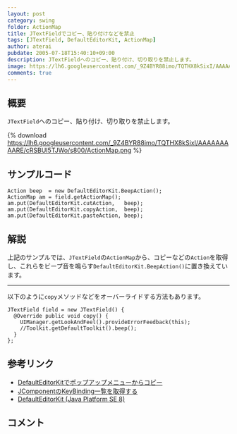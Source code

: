```yaml
---
layout: post
category: swing
folder: ActionMap
title: JTextFieldでコピー、貼り付けなどを禁止
tags: [JTextField, DefaultEditorKit, ActionMap]
author: aterai
pubdate: 2005-07-18T15:40:10+09:00
description: JTextFieldへのコピー、貼り付け、切り取りを禁止します。
image: https://lh6.googleusercontent.com/_9Z4BYR88imo/TQTHX8kSixI/AAAAAAAAARE/cRSBUI5TJWo/s800/ActionMap.png
comments: true
---
```

## 概要
`JTextField`へのコピー、貼り付け、切り取りを禁止します。

{% download https://lh6.googleusercontent.com/_9Z4BYR88imo/TQTHX8kSixI/AAAAAAAAARE/cRSBUI5TJWo/s800/ActionMap.png %}

## サンプルコード
<pre class="prettyprint"><code>Action beep  = new DefaultEditorKit.BeepAction();
ActionMap am = field.getActionMap();
am.put(DefaultEditorKit.cutAction,   beep);
am.put(DefaultEditorKit.copyAction,  beep);
am.put(DefaultEditorKit.pasteAction, beep);
</code></pre>

## 解説
上記のサンプルでは、`JTextField`の`ActionMap`から、コピーなどの`Action`を取得し、これらをビープ音を鳴らす`DefaultEditorKit.BeepAction()`に置き換えています。

- - - -
以下のように`copy`メソッドなどをオーバーライドする方法もあります。

<pre class="prettyprint"><code>JTextField field = new JTextField() {
  @Override public void copy() {
    UIManager.getLookAndFeel().provideErrorFeedback(this);
    //Toolkit.getDefaultToolkit().beep();
  }
};
</code></pre>

## 参考リンク
- [DefaultEditorKitでポップアップメニューからコピー](http://ateraimemo.com/Swing/DefaultEditorKit.html)
- [JComponentのKeyBinding一覧を取得する](http://ateraimemo.com/Swing/KeyBinding.html)
- [DefaultEditorKit (Java Platform SE 8)](https://docs.oracle.com/javase/jp/8/docs/api/javax/swing/text/DefaultEditorKit.html)

<!-- dummy comment line for breaking list -->

## コメント
